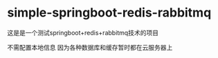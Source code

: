 # simple-springboot-redis-rabbitmq

这是是一个测试springboot+redis+rabbitmq技术的项目

不需配置本地信息 因为各种数据库和缓存暂时都在云服务器上
